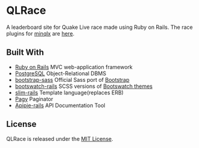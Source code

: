 # QLRace

A leaderboard site for Quake Live race made using Ruby on Rails. The race plugins for [minqlx](https://github.com/MinoMino/minqlx) are [here](../../../minqlx-plugins).

## Built With

- [Ruby on Rails](https://github.com/rails/rails) MVC web-application framework
- [PostgreSQL](http://www.postgresql.org/) Object-Relational DBMS
- [bootstrap-sass](https://github.com/twbs/bootstrap-sass) Official Sass port of [Bootstrap](http://getbootstrap.com/)
- [bootswatch-rails](https://github.com/maxim/bootswatch-rails) SCSS versions of [Bootswatch themes](https://bootswatch.com/)
- [slim-rails](https://github.com/slim-template/slim-rails) Template language(replaces ERB)
- [Pagy](https://github.com/ddnexus/pagy) Paginator
- [Apipie-rails](https://github.com/Apipie/apipie-rails) API Documentation Tool

## License

QLRace is released under the [MIT License](http://www.opensource.org/licenses/MIT).
